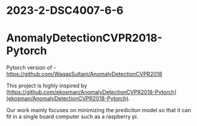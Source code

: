 # 2023-2-DSC4007-6-6

# AnomalyDetectionCVPR2018-Pytorch  <!-- omit in toc -->
Pytorch version of - https://github.com/WaqasSultani/AnomalyDetectionCVPR2018

This project is highly inspired by [https://github.com/ekosman/AnomalyDetectionCVPR2018-Pytorch](ekosman/AnomalyDetectionCVPR2018-Pytorch).

Our work mainly focuses on minimizing the prediciton model so that it can fit in a single board computer such as a raspberry pi.